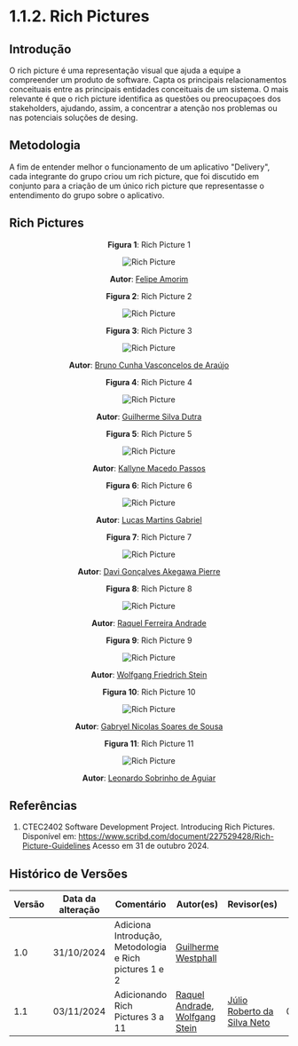 # 1.1.2. Rich Pictures

## Introdução 

O rich picture é uma representação visual que ajuda a equipe a compreender um produto de software. Capta os principais relacionamentos conceituais entre as principais entidades conceituais de um sistema. O mais relevante é que o rich picture identifica as questões ou preocupaçoes dos stakeholders, ajudando, assim, a concentrar a atenção nos problemas ou nas potenciais soluções de desing.

## Metodologia

A fim de entender melhor o funcionamento de um aplicativo "Delivery", cada integrante do grupo criou um rich picture, que foi discutido em conjunto para a criação de um único rich picture que representasse o entendimento do grupo sobre o aplicativo.

## Rich Pictures

<center>

**Figura 1**: Rich Picture 1

![Rich Picture](assets/rp_felipe.jpeg)

**Autor**: [Felipe Amorim](https://github.com/lipeaaraujo)


**Figura 2**: Rich Picture 2

![Rich Picture](assets/rp_guilherme.jpeg)



**Figura 3**: Rich Picture 3

![Rich Picture](assets/rp_bruno.jpeg)

**Autor**: [Bruno Cunha Vasconcelos de Araújo](https://github.com/brunocva)


**Figura 4**: Rich Picture 4

![Rich Picture](assets/rp_dutra.jpeg)

**Autor**: [Guilherme Silva Dutra](https://github.com/GuiDutra21)


**Figura 5**: Rich Picture 5

![Rich Picture](assets/rp_kallyne.jpeg)

**Autor**: [Kallyne Macedo Passos](https://github.com/kalipassos)


**Figura 6**: Rich Picture 6

![Rich Picture](assets/rp_lucas.jpeg)

**Autor**: [Lucas Martins Gabriel](https://github.com/martinsglucas)


**Figura 7**: Rich Picture 7

![Rich Picture](assets/rp_pierre.jpeg)

**Autor**: [Davi Gonçalves Akegawa Pierre](https://github.com/DaviPierre)


**Figura 8**: Rich Picture 8

![Rich Picture](assets/rp_raquel.jpeg)

**Autor**: [Raquel Ferreira Andrade](https://github.com/raquel-andrade)


**Figura 9**: Rich Picture 9

![Rich Picture](assets/rp_wolf.jpeg)

**Autor**: [Wolfgang Friedrich Stein](https://github.com/Wolffstein)


**Figura 10**: Rich Picture 10

![Rich Picture](assets/rp_gabryel.png)

**Autor**: [Gabryel Nicolas Soares de Sousa](https://github.com/gabryelns)


**Figura 11**: Rich Picture 11

![Rich Picture](assets/rp_leo.png)

**Autor**: [Leonardo Sobrinho de Aguiar](https://github.com/Leonardo0o0)

</center>

## Referências

1. CTEC2402 Software Development Project. Introducing Rich Pictures. Disponível em: https://www.scribd.com/document/227529428/Rich-Picture-Guidelines Acesso em 31 de outubro 2024.

## Histórico de Versões

| Versão | Data da alteração | Comentário                                             | Autor(es)                                       | Revisor(es) | Data de revisão |
| ------ | ----------------- | ------------------------------------------------------ | ----------------------------------------------- | ----------- | --------------- |
| 1.0    | 31/10/2024        | Adiciona Introdução, Metodologia e Rich pictures 1 e 2 | [Guilherme Westphall](https://github.com/west7) |             |                 |
| 1.1    | 03/11/2024        | Adicionando Rich Pictures 3 a 11 | [Raquel Andrade](https://github.com/raquel-andrade), [Wolfgang Stein](https://github.com/Wolffstein) |   [Júlio Roberto da Silva Neto](https://github.com/JulioR2022)          |  04/11/2024   |